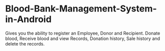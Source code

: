 # Blood-Bank-Management-System-in-Android
Gives you the ability to register an Employee, Donor and Recipient. Donate blood, Receive blood and view Records, Donation history, Sale history and delete the records.
